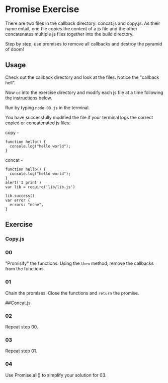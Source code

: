 # Promise Exercise

There are two files in the callback directory: concat.js and copy.js. As their name entail, one file copies the content of a js file
and the other concatenates multiple js files together into the build directory.

Step by step, use promises to remove all callbacks and destroy the pyramid of doom!

## Usage

Check out the callback directory and look at the files. Notice the "callback hell".

Now `cd` into the exercise directory and modify each js file at a time following the instructions below.

Run by typing `node 00.js` in the terminal.

You have successfully modified the file if your terminal logs the correct copied or concatenated js files:

copy -

    function hello() {
      console.log("hello world");
    }

concat -

    function hello() {
      console.log("hello world");
    }
    alert('I print')
    var lib = require('lib/lib.js')

    lib.success()
    var error {
      errors: "none",
    }

## Exercise

### Copy.js

### 00

"Promisify" the functions. Using the `then` method, remove the callbacks from the functions.

### 01

Chain the promises. Close the functions and `return` the promise.

##Concat.js

### 02

Repeat step 00.

### 03

Repeat step 01.

### 04

Use Promise.all() to simplify your solution for 03.
